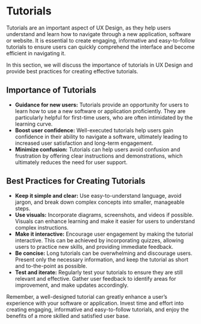 # Tutorials

Tutorials are an important aspect of UX Design, as they help users understand and learn how to navigate through a new application, software or website. It is essential to create engaging, informative and easy-to-follow tutorials to ensure users can quickly comprehend the interface and become efficient in navigating it.

In this section, we will discuss the importance of tutorials in UX Design and provide best practices for creating effective tutorials.

## Importance of Tutorials

- **Guidance for new users:** Tutorials provide an opportunity for users to learn how to use a new software or application proficiently. They are particularly helpful for first-time users, who are often intimidated by the learning curve.
- **Boost user confidence:** Well-executed tutorials help users gain confidence in their ability to navigate a software, ultimately leading to increased user satisfaction and long-term engagement.
- **Minimize confusion:** Tutorials can help users avoid confusion and frustration by offering clear instructions and demonstrations, which ultimately reduces the need for user support.

## Best Practices for Creating Tutorials

- **Keep it simple and clear:** Use easy-to-understand language, avoid jargon, and break down complex concepts into smaller, manageable steps.
- **Use visuals:** Incorporate diagrams, screenshots, and videos if possible. Visuals can enhance learning and make it easier for users to understand complex instructions.
- **Make it interactive:** Encourage user engagement by making the tutorial interactive. This can be achieved by incorporating quizzes, allowing users to practice new skills, and providing immediate feedback.
- **Be concise:** Long tutorials can be overwhelming and discourage users. Present only the necessary information, and keep the tutorial as short and to-the-point as possible.
- **Test and iterate:** Regularly test your tutorials to ensure they are still relevant and effective. Gather user feedback to identify areas for improvement, and make updates accordingly.

Remember, a well-designed tutorial can greatly enhance a user’s experience with your software or application. Invest time and effort into creating engaging, informative and easy-to-follow tutorials, and enjoy the benefits of a more skilled and satisfied user base.
